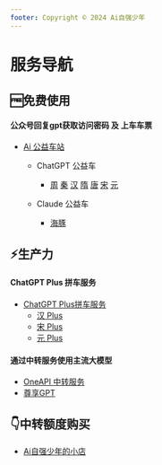 ```yaml
---
footer: Copyright © 2024 Ai自强少年
---
```


# 服务导航

## 🆓免费使用 
#### 公众号回复gpt获取访问密码 及 上车车票

- [Ai 公益车站](https://station.hugai.top)

    - ChatGPT 公益车
        - [周](https://zhou.hugai.top) [秦](https://qin.hugai.top) [汉](https://han.hugai.top) [隋](https://sui.hugai.top) [唐](https://tang.hugai.top) [宋](https://song.hugai.top) [元](https://yuan.hugai.top)

    - Claude 公益车
        - [海豚](https://haitun.hugai.top) 

## ⚡生产力

#### ChatGPT Plus 拼车服务

- [ChatGPT Plus拼车服务](https://station.aiporters.com)
    - [汉 Plus](https://hanplus.aiporters.com)
    - [宋 Plus](https://songplus.aiporters.com)
    - [元 Plus](https://yuanplus.aiporters.com)

#### 通过中转服务使用主流大模型

- [OneAPI 中转服务](https://one-api.aiporters.com)
- [尊享GPT](https://next.aiporters.com)


## 👇中转额度购买

- [Ai自强少年的小店](https://store.wehugai.com)
